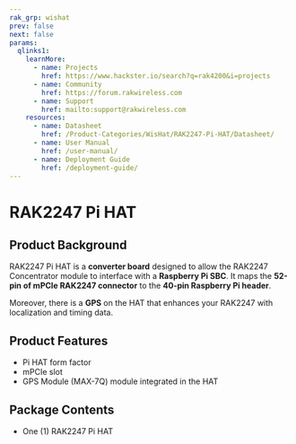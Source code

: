 ```yaml
---
rak_grp: wishat
prev: false
next: false
params:
  qlinks1:
    learnMore:
      - name: Projects
        href: https://www.hackster.io/search?q=rak4200&i=projects
      - name: Community
        href: https://forum.rakwireless.com
      - name: Support
        href: mailto:support@rakwireless.com
    resources:
      - name: Datasheet
        href: /Product-Categories/WisHat/RAK2247-Pi-HAT/Datasheet/
      - name: User Manual
        href: /user-manual/
      - name: Deployment Guide
        href: /deployment-guide/
---
```



# RAK2247 Pi HAT

## Product Background

RAK2247 Pi HAT is a **converter board** designed to allow the RAK2247 Concentrator module to interface with a **Raspberry Pi SBC**. It maps the **52-pin of mPCIe RAK2247 connector** to the **40-pin Raspberry Pi header**.

Moreover, there is a **GPS** on the HAT that enhances your RAK2247 with localization and timing data.

<rk-btn
  src="/Product-Categories/WisHat/RAK2247-Pi-HAT/Datasheet/"
  label="Get Started with RAK2247 Pi HAT"
/>

<rk-quick-links :params="$page.frontmatter.params.qlinks1" />

## Product Features

- Pi HAT form factor
- mPCIe slot
- GPS Module (MAX-7Q) module integrated in the HAT

## Package Contents

- One (1) RAK2247 Pi HAT

<!---

<rk-btn
  src="https://store.rakwireless.com/products/rak2247-lpwan-gateway-concentrator-module"
  label="Buy a RAK2247 Pi HAT"
  _blank
/>

--->